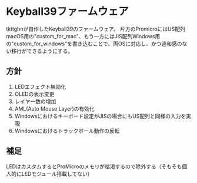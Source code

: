 # Keyball39ファームウェア

tkttghnが自作したKeyball39のファームウェア。
片方のPromicroにはUS配列macOS用の"custom_for_mac"、もう一方にはJIS配列Windows用の"custom_for_windows"を書き込むことで、両OSに対応し、かつ違和感のない移行ができるようにする。

## 方針
1. LEDエフェクト無効化
1. OLEDの表示変更
1. レイヤー数の増加
1. AML(Auto Mouse Layer)の有効化
1. Windowsにおけるキーボード設定がJISの場合にもUS配列と同様の入力を実現
1. Windowsにおけるトラックボール動作の反転


## 補足
LEDはカスタムするとProMicroのメモリが枯渇するので除外する（そもそも個人的にLEDモジュール搭載してない）
